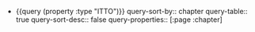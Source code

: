 - {{query (property :type "ITTO")}}
  query-sort-by:: chapter
  query-table:: true
  query-sort-desc:: false
  query-properties:: [:page :chapter]